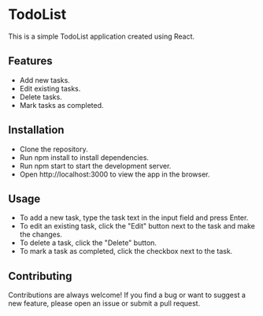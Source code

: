 # TodoList

This is a simple TodoList application created using React.

## Features

- Add new tasks.
- Edit existing tasks.
- Delete tasks.
- Mark tasks as completed.

## Installation

- Clone the repository.
- Run npm install to install dependencies.
- Run npm start to start the development server.
- Open http://localhost:3000 to view the app in the browser.

## Usage

- To add a new task, type the task text in the input field and press Enter.
- To edit an existing task, click the "Edit" button next to the task and make the changes.
- To delete a task, click the "Delete" button.
- To mark a task as completed, click the checkbox next to the task.

## Contributing

Contributions are always welcome! If you find a bug or want to suggest a new feature, please open an issue or submit a pull request.
